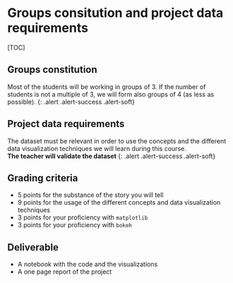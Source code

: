 # Groups consitution and project data requirements



[TOC]



## Groups constitution


Most of the students will be working in groups of 3. If the number of students is not a multiple of 3, we will form also groups of 4 (as less as possible).
{: .alert .alert-success .alert-soft}


## Project data requirements


The dataset must be relevant in order to use the concepts and the different data visualization techniques we will learn during this course.<br>
**The teacher will validate the dataset**
{: .alert .alert-success .alert-soft}

## Grading criteria


- <span>5 points for the substance of the story you will tell</span>
- <span>9 points for the usage of the different concepts and data visualization techniques </span>
- <span>3 points for your proficiency with `matplotlib`</span>
- <span>3 points for your proficiency with `bokeh`</span>


## Deliverable

- <span>A notebook with the code and the visualizations</span>
- <span>A one page report of the project</span>





